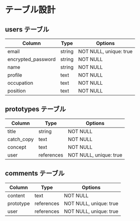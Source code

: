 <!-- # README

This README would normally document whatever steps are necessary to get the
application up and running.

Things you may want to cover:

* Ruby version

* System dependencies

* Configuration

* Database creation

* Database initialization

* How to run the test suite

* Services (job queues, cache servers, search engines, etc.)

* Deployment instructions

* ... -->

# テーブル設計

## users テーブル
| Column             | Type       | Options                        |
| ------------------ | ---------- | ------------------------------ |
| email              | string     | NOT NULL, unique: true         |
| encrypted_password | string     | NOT NULL                       |    
| name               | string     | NOT NULL                       |
| profile            | text       | NOT NULL                       |
| occupation         | text       | NOT NULL                       |
| position           | text       | NOT NULL                       |  

## prototypes テーブル
| Column             | Type       | Options                        |
| ------------------ | ---------- | ------------------------------ |
| title              | string     | NOT NULL                       |
| catch_copy         | text       | NOT NULL                       |    
| concept            | text       | NOT NULL                       |
| user               | references | NOT NULL, unique: true         |

## comments テーブル
| Column             | Type       | Options                        |
| ------------------ | ---------- | ------------------------------ |
| content            | text       | NOT NULL                       |
| prototype          | references | NOT NULL, unique: true         |    
| user               | references | NOT NULL, unique: true         |  